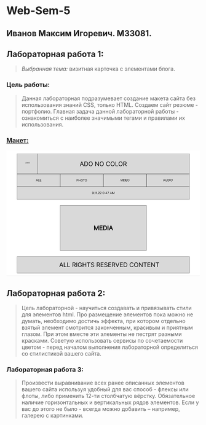 # Web-Sem-5

## Иванов Максим Игоревич. M33081.

## Лабораторная работа 1:

> _Выбранная тема:_ визитная карточка с элементами блога.

### Цель работы:

> Данная лабораторная подразумевает создание макета сайта без использования знаний CSS,
> только HTML. Создаем сайт резюме - портфолио. Главная задача данной лабораторной работы -
> ознакомиться с наиболее значимыми тегами и правилами их использования.

### [Макет:](https://www.figma.com/file/Hojq5EKqZPEdexlVdJsmOO/Ado-No-Color-Portfolio's-site?node-id=0%3A1)

![alt text](readme_content/layout_1.png)


## Лабораторная работа 2:

> Цель лабораторной - научиться создавать и привязывать стили для элементов html. 
> Про размещение элементов пока можно не думать, необходимо достичь эффекта, 
> при котором отдельно взятый элемент смотрится законченным, красивым и приятным глазом. 
> При этом вместе эти элементы не пестрят разными красками. 
> Советую использовать сервисы по сочетаемости цветом - 
> перед началом выполнения лабораторной определиться со стилистикой вашего сайта.

### Лабораторная работа 3:

> Произвести выравнивание всех ранее описанных 
> элементов вашего сайта используя удобный для вас способ - флексы или флоты, либо
> применить 12-ти столбчатую вёрстку. Обязательное наличие горизонтальных и вертикальных рядов элементов.
> Если у вас до этого не было - всегда можно добавить – например, галерею с картинками.